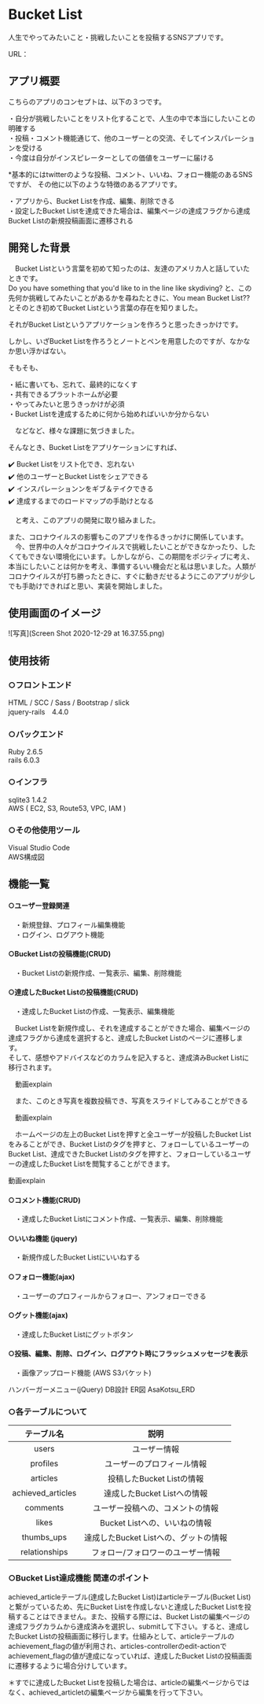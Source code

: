 # Bucket List
人生でやってみたいこと・挑戦したいことを投稿するSNSアプリです。

URL：

## アプリ概要
こちらのアプリのコンセプトは、以下の３つです。

・自分が挑戦したいことをリスト化することで、人生の中で本当にしたいことの明確する<br>
・投稿・コメント機能通じて、他のユーザーとの交流、そしてインスパレーションを受ける<br>
・今度は自分がインスピレーターとしての価値をユーザーに届ける<br>

*基本的にはtwitterのような投稿、コメント、いいね、フォロー機能のあるSNSですが、 その他に以下のような特徴のあるアプリです。

・アプリから、Bucket Listを作成、編集、削除できる<br>
・設定したBucket Listを達成できた場合は、編集ページの達成フラグから達成Bucket Listの新規投稿画面に遷移される<br>

## 開発した背景

　Bucket Listという言葉を初めて知ったのは、友達のアメリカ人と話していたときです。<br>
Do you have something that you'd like to in the line like skydiving?
と、この先何か挑戦してみたいことがあるかを尋ねたときに、You mean Bucket List?? とそのとき初めてBucket Listという言葉の存在を知りました。

それがBucket Listというアプリケーションを作ろうと思ったきっかけです。

しかし、いざBucket Listを作ろうとノートとペンを用意したのですが、なかなか思い浮かばない。

そもそも、

・紙に書いても、忘れて、最終的になくす<br>
・共有できるプラットホームが必要<br>
・やってみたいと思うきっかけが必須<br>
・Bucket Listを達成するために何から始めればいいか分からない<br>

　などなど、様々な課題に気づきました。

そんなとき、Bucket Listをアプリケーションにすれば、

✔️ Bucket Listをリスト化でき、忘れない<br>
✔️ 他のユーザーとBucket Listをシェアできる<br>
✔️ インスパレーションンをギブ＆テイクできる<br>
✔️ 達成するまでのロードマップの手助けとなる<br>

　と考え、このアプリの開発に取り組みました。
 
また、コロナウイルスの影響もこのアプリを作るきっかけに関係しています。<br>
　今、世界中の人々がコロナウイルスで挑戦したいことができなかったり、したくてもできない環境化にいます。しかしながら、この期間をポジティブに考え、本当にしたいことは何かを考え、準備するいい機会だと私は思いました。人類がコロナウイルスが打ち勝ったときに、すぐに動きだせるようにこのアプリが少しでも手助けできればと思い、実装を開始しました。<br>

## 使用画面のイメージ

![写真](Screen Shot 2020-12-29 at 16.37.55.png)


## 使用技術

### ○フロントエンド
HTML / SCC / Sass / Bootstrap /
slick<br>
jquery-rails　4.4.0<br>

### ○バックエンド

Ruby 2.6.5<br>
rails 6.0.3<br>

### ○インフラ
sqlite3 1.4.2<br>
AWS ( EC2, S3, Route53, VPC, IAM )

### ○その他使用ツール
Visual Studio Code<br>
AWS構成図<br>


## 機能一覧

#### ○ユーザー登録関連
　・新規登録、プロフィール編集機能<br>
　・ログイン、ログアウト機能<br>

#### ○Bucket Listの投稿機能(CRUD)
　・Bucket Listの新規作成、一覧表示、編集、削除機能

#### ○達成したBucket Listの投稿機能(CRUD)
　・達成したBucket Listの作成、一覧表示、編集機能

　Bucket Listを新規作成し、それを達成することができた場合、編集ページの達成フラグから達成を選択すると、達成したBucket Listのページに遷移します。<br>
そして、感想やアドバイスなどのカラムを記入すると、達成済みBucket Listに移行されます。

　動画explain

　また、このとき写真を複数投稿でき、写真をスライドしてみることができる

　動画explain

　ホームページの左上のBucket Listを押すと全ユーザーが投稿したBucket Listをみることができ、Bucket Listのタグを押すと、フォローしているユーザーのBucket List、達成できたBucket Listのタグを押すと、フォローしているユーザーの達成したBucket Listを閲覧することができます。

動画explain

#### ○コメント機能(CRUD)
　・達成したBucket Listにコメント作成、一覧表示、編集、削除機能

#### ○いいね機能 (jquery)
　・新規作成したBucket Listにいいねする

#### ○フォロー機能(ajax)
　・ユーザーのプロフィールからフォロー、アンフォローできる

#### ○グット機能(ajax)
　・達成したBucket Listにグットボタン

#### ○投稿、編集、削除、ログイン、ログアウト時にフラッシュメッセージを表示
　・画像アップロード機能 (AWS S3バケット)

ハンバーガーメニュー(jQuery)
DB設計
ER図
AsaKotsu_ERD

### ○各テーブルについて

| テーブル名 | 説明 |
| :---: | :---: |
| users| ユーザー情報 |
| profiles | ユーザーのプロフィール情報 |
| articles | 投稿したBucket Listの情報 |
| achieved_articles | 達成したBucket Listへの情報 |
| comments | ユーザー投稿への、コメントの情報 |
| likes | Bucket Listへの、いいねの情報 |
| thumbs_ups | 達成したBucket Listへの、グットの情報 |
| relationships | フォロー/フォロワーのユーザー情報 |



### ○Bucket List達成機能 関連のポイント
achieved_articleテーブル(達成したBucket List)はarticleテーブル(Bucket List)と繋がっているため、先にBucket Listを作成しないと達成したBucket Listを投稿することはできません。また、投稿する際には、Bucket Listの編集ページの達成フラグカラムから達成済みを選択し、submitして下さい。すると、達成したBucket Listの投稿画面に移行します。仕組みとして、articleテーブルのachievement_flagの値が利用され、articles-controllerのedit-actionでachievement_flagの値が達成になっていれば、達成したBucket Listの投稿画面に遷移するように場合分けしています。

＊すでに達成したBucket Listを投稿した場合は、articleの編集ページからではなく、achieved_articletの編集ページから編集を行って下さい。

